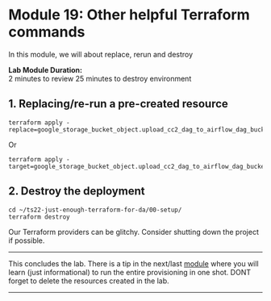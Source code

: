 # Module 19: Other helpful Terraform commands
In this module, we will about replace, rerun and destroy
<br>

**Lab Module Duration:** <br>
2 minutes to review
25 minutes to destroy environment 


## 1. Replacing/re-run a pre-created resource

```
terraform apply -replace=google_storage_bucket_object.upload_cc2_dag_to_airflow_dag_bucket
```
Or
```
terraform apply -target=google_storage_bucket_object.upload_cc2_dag_to_airflow_dag_bucket
```

## 2. Destroy the deployment

```
cd ~/ts22-just-enough-terraform-for-da/00-setup/
terraform destroy
```

Our Terraform providers can be glitchy. Consider shutting down the project if possible.

<hr>

This concludes the lab. There is a tip in the next/last [module](Module-19.md) where you will learn (just informational) to run the entire provisioning in one shot. DONT forget to delete the resources created in the lab.

<hr>
